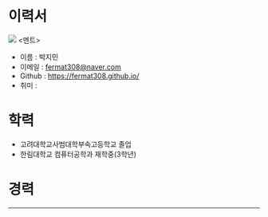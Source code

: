 # 이력서

![](fermat308/images/20210917_박지민.jpg)
<멘트>

- 이름 : 박지민
- 이메일 : fermat308@naver.com
- Github : https://fermat308.github.io/
- 취미 : 

# 학력

- 고려대학교사범대학부속고등학교 졸업
- 한림대학교 컴퓨터공학과 재학중(3학년)


# 경력

----
